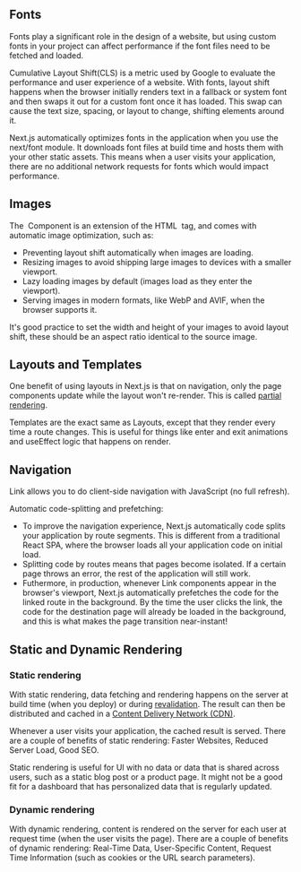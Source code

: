 ## Fonts
Fonts play a significant role in the design of a website, but using custom fonts in your project can affect performance if the font files need to be fetched and loaded.

Cumulative Layout Shift(CLS) is a metric used by Google to evaluate the performance and user experience of a website. With fonts, layout shift happens when the browser initially renders text in a fallback or system font and then swaps it out for a custom font once it has loaded. This swap can cause the text size, spacing, or layout to change, shifting elements around it.

Next.js automatically optimizes fonts in the application when you use the next/font module. It downloads font files at build time and hosts them with your other static assets. This means when a user visits your application, there are no additional network requests for fonts which would impact performance.


## Images
The <Image> Component is an extension of the HTML <img> tag, and comes with automatic image optimization, such as:
- Preventing layout shift automatically when images are loading.
- Resizing images to avoid shipping large images to devices with a smaller viewport.
- Lazy loading images by default (images load as they enter the viewport).
- Serving images in modern formats, like WebP and AVIF, when the browser supports it.

It's good practice to set the width and height of your images to avoid layout shift, these should be an aspect ratio identical to the source image.

## Layouts and Templates
One benefit of using layouts in Next.js is that on navigation, only the page components update while the layout won't re-render. This is called [partial rendering](https://nextjs.org/docs/app/building-your-application/routing/linking-and-navigating#3-partial-rendering).

Templates are the exact same as Layouts, except that they render every time a route changes. This is useful for things like enter and exit animations and useEffect logic that happens on render.

## Navigation
Link allows you to do client-side navigation with JavaScript (no full refresh).

Automatic code-splitting and prefetching:
- To improve the navigation experience, Next.js automatically code splits your application by route segments. This is different from a traditional React SPA, where the browser loads all your application code on initial load.
- Splitting code by routes means that pages become isolated. If a certain page throws an error, the rest of the application will still work.
- Futhermore, in production, whenever Link components appear in the browser's viewport, Next.js automatically prefetches the code for the linked route in the background. By the time the user clicks the link, the code for the destination page will already be loaded in the background, and this is what makes the page transition near-instant!

## Static and Dynamic Rendering
### Static rendering
With static rendering, data fetching and rendering happens on the server at build time (when you deploy) or during [revalidation](https://nextjs.org/docs/app/building-your-application/data-fetching/fetching-caching-and-revalidating#revalidating-data). The result can then be distributed and cached in a [Content Delivery Network (CDN)](https://nextjs.org/docs/app/building-your-application/rendering/server-components#static-rendering-default).

Whenever a user visits your application, the cached result is served. There are a couple of benefits of static rendering: Faster Websites, Reduced Server Load, Good SEO.

Static rendering is useful for UI with no data or data that is shared across users, such as a static blog post or a product page. It might not be a good fit for a dashboard that has personalized data that is regularly updated.

### Dynamic rendering
With dynamic rendering, content is rendered on the server for each user at request time (when the user visits the page). There are a couple of benefits of dynamic rendering: Real-Time Data, User-Specific Content, Request Time Information (such as cookies or the URL search parameters).


